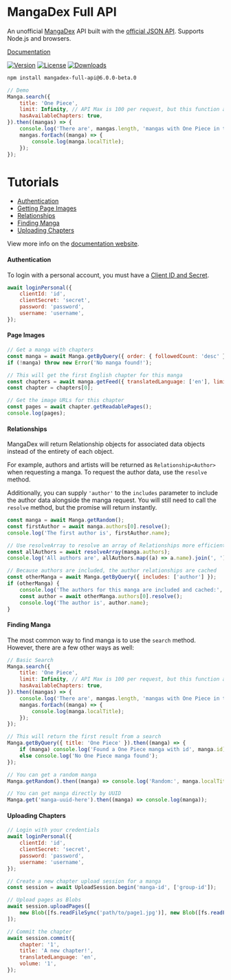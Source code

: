 # MangaDex Full API

An unofficial [MangaDex](https://www.mangadex.org) API built with the [official JSON API](https://api.mangadex.org/docs.html). Supports Node.js and browsers.

[Documentation](https://md-y.github.io/mangadex-full-api)

[![Version](https://img.shields.io/npm/v/mangadex-full-api.svg?style=flat)](https://www.npmjs.com/package/mangadex-full-api)
[![License](https://img.shields.io/github/license/md-y/mangadex-full-api.svg?style=flat)](https://github.com/md-y/mangadex-full-api/blob/master/LICENSE)
[![Downloads](https://img.shields.io/npm/dm/mangadex-full-api.svg?style=flat)](https://www.npmjs.com/package/mangadex-full-api)

```bash
npm install mangadex-full-api@6.0.0-beta.0
```

```javascript
// Demo
Manga.search({
    title: 'One Piece',
    limit: Infinity, // API Max is 100 per request, but this function accepts more
    hasAvailableChapters: true,
}).then((mangas) => {
    console.log('There are', mangas.length, 'mangas with One Piece in the title!');
    mangas.forEach((manga) => {
        console.log(manga.localTitle);
    });
});
```

# Tutorials

-   [Authentication](#authentication)
-   [Getting Page Images](#page-images)
-   [Relationships](#relationships)
-   [Finding Manga](#finding-manga)
-   [Uploading Chapters](#uploading-chapters)

View more info on the [documentation website](https://md-y.github.io/mangadex-full-api).

#### Authentication

To login with a personal account, you must have a [Client ID and Secret](https://api.mangadex.dev/docs/02-authentication/personal-clients/).

```javascript
await loginPersonal({
    clientId: 'id',
    clientSecret: 'secret',
    password: 'password',
    username: 'username',
});
```

#### Page Images

```javascript
// Get a manga with chapters
const manga = await Manga.getByQuery({ order: { followedCount: 'desc' }, availableTranslatedLanguage: ['en'] });
if (!manga) throw new Error('No manga found!');

// This will get the first English chapter for this manga
const chapters = await manga.getFeed({ translatedLanguage: ['en'], limit: 1 });
const chapter = chapters[0];

// Get the image URLs for this chapter
const pages = await chapter.getReadablePages();
console.log(pages);
```

#### Relationships

MangaDex will return Relationship objects for associated data objects instead of the entirety of each object.

For example, authors and artists will be returned as `Relationship<Author>` when requesting a manga. To request the author data, use the `resolve` method.

Additionally, you can supply `'author'` to the `includes` parameter to include the author data alongside the manga request. You will still need to call the `resolve` method, but the promise will return instantly.

```javascript
const manga = await Manga.getRandom();
const firstAuthor = await manga.authors[0].resolve();
console.log('The first author is', firstAuthor.name);

// Use resolveArray to resolve an array of Relationships more efficiently
const allAuthors = await resolveArray(manga.authors);
console.log('All authors are', allAuthors.map((a) => a.name).join(', '));

// Because authors are included, the author relationships are cached
const otherManga = await Manga.getByQuery({ includes: ['author'] });
if (otherManga) {
    console.log('The authors for this manga are included and cached:', otherManga.authors[0].cached);
    const author = await otherManga.authors[0].resolve();
    console.log('The author is', author.name);
}
```

#### Finding Manga

The most common way to find manga is to use the `search` method. However, there are a few other ways as well:

```javascript
// Basic Search
Manga.search({
    title: 'One Piece',
    limit: Infinity, // API Max is 100 per request, but this function accepts more
    hasAvailableChapters: true,
}).then((mangas) => {
    console.log('There are', mangas.length, 'mangas with One Piece in the title!');
    mangas.forEach((manga) => {
        console.log(manga.localTitle);
    });
});

// This will return the first result from a search
Manga.getByQuery({ title: 'One Piece' }).then((manga) => {
    if (manga) console.log('Found a One Piece manga with id', manga.id);
    else console.log('No One Piece manga found');
});

// You can get a random manga
Manga.getRandom().then((manga) => console.log('Random:', manga.localTitle));

// You can get manga directly by UUID
Manga.get('manga-uuid-here').then((manga) => console.log(manga));
```

#### Uploading Chapters

```javascript
// Login with your credentials
await loginPersonal({
    clientId: 'id',
    clientSecret: 'secret',
    password: 'password',
    username: 'username',
});

// Create a new chapter upload session for a manga
const session = await UploadSession.begin('manga-id', ['group-id']);

// Upload pages as Blobs
await session.uploadPages([
    new Blob([fs.readFileSync('path/to/page1.jpg')], new Blob([fs.readFileSync('path/to/page2.jpg')])),
]);

// Commit the chapter
await session.commit({
    chapter: '1',
    title: 'A new chapter!',
    translatedLanguage: 'en',
    volume: '1',
});
```
